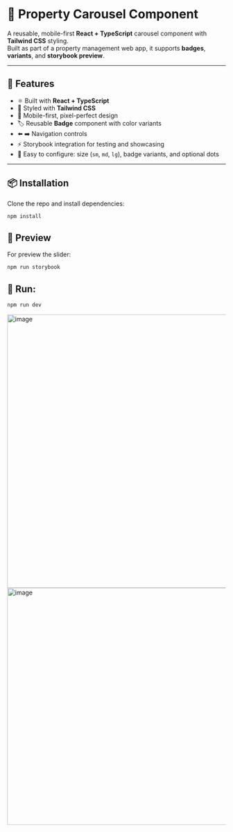 # 🏡 Property Carousel Component

A reusable, mobile-first **React + TypeScript** carousel component with **Tailwind CSS** styling.  
Built as part of a property management web app, it supports **badges**, **variants**, and **storybook preview**.

---

## 🚀 Features

- ⚛️ Built with **React + TypeScript**
- 🎨 Styled with **Tailwind CSS**
- 📱 Mobile-first, pixel-perfect design
- 🏷️ Reusable **Badge** component with color variants
- ⬅️ ➡️ Navigation controls
- ⚡ Storybook integration for testing and showcasing
- 🔧 Easy to configure: size (`sm`, `md`, `lg`), badge variants, and optional dots

---

## 📦 Installation

Clone the repo and install dependencies:

```bash
npm install

```

## 🎁 Preview

For preview the slider:

```bash
npm run storybook

```

## 🚀 Run:

```bash
npm run dev

```
<img width="730" height="630" alt="image" src="https://github.com/user-attachments/assets/b00ff477-c076-4ea5-8daf-3878a2cc4e19" />

<img width="813" height="546" alt="image" src="https://github.com/user-attachments/assets/50c0586c-058a-42f9-aa48-751c31e224f7" />



